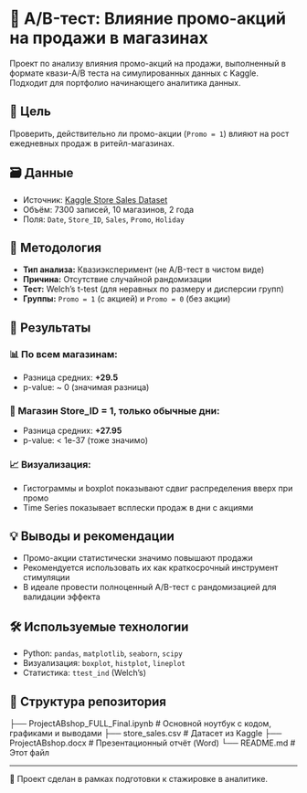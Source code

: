 # 🧪 A/B-тест: Влияние промо-акций на продажи в магазинах

Проект по анализу влияния промо-акций на продажи, выполненный в формате квази-A/B теста на симулированных данных с Kaggle. Подходит для портфолио начинающего аналитика данных.

## 📌 Цель

Проверить, действительно ли промо-акции (`Promo = 1`) влияют на рост ежедневных продаж в ритейл-магазинах.

## 🗃️ Данные

- Источник: [Kaggle Store Sales Dataset](https://www.kaggle.com/datasets/abhishekjaiswal4896/store-sales-dataset)
- Объём: 7300 записей, 10 магазинов, 2 года
- Поля: `Date`, `Store_ID`, `Sales`, `Promo`, `Holiday`

## 🔬 Методология

- **Тип анализа:** Квазиэксперимент (не A/B-тест в чистом виде)
- **Причина:** Отсутствие случайной рандомизации
- **Тест:** Welch’s t-test (для неравных по размеру и дисперсии групп)
- **Группы:** `Promo = 1` (с акцией) и `Promo = 0` (без акции)

## 🧪 Результаты

### 📊 По всем магазинам:
- Разница средних: **+29.5**
- p-value: ~ 0 (значимая разница)

### 📌 Магазин Store_ID = 1, только обычные дни:
- Разница средних: **+27.95**
- p-value: < 1e-37 (тоже значимо)

### 📈 Визуализация:
- Гистограммы и boxplot показывают сдвиг распределения вверх при промо
- Time Series показывает всплески продаж в дни с акциями

## 💡 Выводы и рекомендации

- Промо-акции статистически значимо повышают продажи
- Рекомендуется использовать их как краткосрочный инструмент стимуляции
- В идеале провести полноценный A/B-тест с рандомизацией для валидации эффекта

## 🛠 Используемые технологии

- Python: `pandas`, `matplotlib`, `seaborn`, `scipy`
- Визуализация: `boxplot`, `histplot`, `lineplot`
- Статистика: `ttest_ind` (Welch’s)

## 📁 Структура репозитория

├── ProjectABshop_FULL_Final.ipynb # Основной ноутбук с кодом, графиками и выводами
├── store_sales.csv # Датасет из Kaggle
├── ProjectABshop.docx # Презентационный отчёт (Word)
└── README.md # Этот файл

---

📌 Проект сделан в рамках подготовки к стажировке в аналитике.
